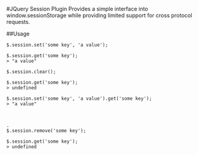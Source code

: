 #JQuery Session Plugin
Provides a simple interface into window.sessionStorage while providing limited support for cross protocol requests.

##Usage
```
$.session.set('some key', 'a value');

$.session.get('some key');
> "a value"

$.session.clear();

$.session.get('some key');
> undefined

$.session.set('some key', 'a value').get('some key');
> "a value"



. 
$.session.remove('some key');

$.session.get('some key');
> undefined
```
